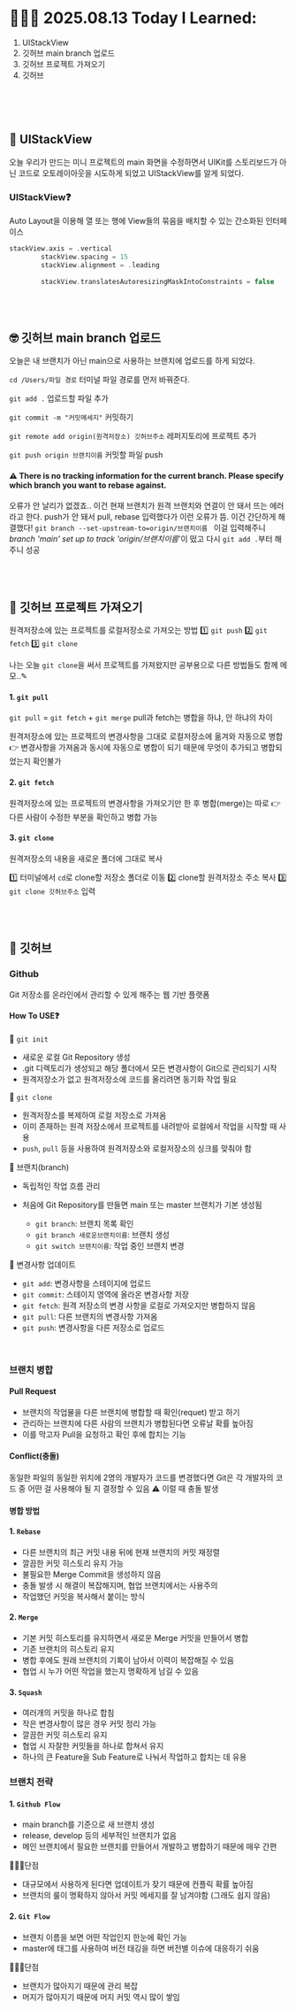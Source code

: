 # 👩🏻‍💻 2025.08.13 Today I Learned:

1. UIStackView
2. 깃허브 main branch 업로드
3. 깃허브 프로젝트 가져오기
4. 깃허브
<br>
<br>
<br>

## 💠 UIStackView
오늘 우리가 만드는 미니 프로젝트의 main 화면을 수정하면서 UIKit를 스토리보드가 아닌 코드로 오토레이아웃을 시도하게 되었고 UIStackView를 알게 되었다.

### UIStackView❓
Auto Layout을 이용해 열 또는 행에 View들의 묶음을 배치할 수 있는 간소화된 인터페이스
```swift
stackView.axis = .vertical
        stackView.spacing = 15
        stackView.alignment = .leading
        
        stackView.translatesAutoresizingMaskIntoConstraints = false
```

<br>
<br>

## 🤓 깃허브 main branch 업로드
오늘은 내 브랜치가 아닌 main으로 사용하는 브랜치에 업로드를 하게 되었다.

`cd /Users/파일 경로`
터미널 파일 경로를 먼저 바꿔준다.

`git add .`
업로드할 파일 추가

`git commit -m "커밋메세지"`
커밋하기

`git remote add origin(원격저장소) 깃허브주소`
레퍼지토리에 프로젝트 추가

`git push origin 브랜치이름`
커밋할 파일 push

#### ⚠️ There is no tracking information for the current branch. Please specify which branch you want to rebase against.
오류가 안 날리가 없겠죠.. 이건 현재 브랜치가 원격 브랜치와 연결이 안 돼서 뜨는 에러라고 한다. push가 안 돼서 pull, rebase 입력했다가 이런 오류가 뜸.
이건 간단하게 해결했다!
`git branch --set-upstream-to=origin/브랜치이름
`
이걸 입력해주니 _branch 'main' set up to track 'origin/브랜치이름_'이 떴고 다시 `git add .`부터 해주니 성공

<br>
<br>

## 👛 깃허브 프로젝트 가져오기
원격저장소에 있는 프로젝트를 로컬저장소로 가져오는 방법
1️⃣ `git push`
2️⃣ `git fetch`
3️⃣ `git clone`

나는 오늘 `git clone`을 써서 프로젝트를 가져왔지만 공부용으로 다른 방법들도 함께 메모..✎

#### 1. `git pull`
`git pull` = `git fetch` + `git merge`
pull과 fetch는 병합을 하냐, 안 하냐의 차이

원격저장소에 있는 프로젝트의 변경사항을 그대로 로컬저장소에 옮겨와 자동으로 병합
👉 변경사항을 가져옴과 동시에 자동으로 병합이 되기 때문에 무엇이 추가되고 병합되었는지 확인불가

#### 2. `git fetch`
원격저장소에 있는 프로젝트의 변경사항을 가져오기만 한 후 병합(merge)는 따로
👉 다른 사람이 수정한 부분을 확인하고 병합 가능

#### 3. `git clone`
원격저장소의 내용을 새로운 폴더에 그대로 복사

1️⃣ 터미널에서 `cd`로 clone할 저장소 폴더로 이동
2️⃣ clone할 원격저장소 주소 복사
3️⃣ `git clone 깃허브주소` 입력


<br>
<br>

## 🛝 깃허브

### Github
Git 저장소를 온라인에서 관리할 수 있게 해주는 웹 기반 플랫폼

#### How To USE❓
🔧 `git init`
- 새로운 로컬 Git Repository 생성
- .git 디렉토리가 생성되고 해당 폴더에서 모든 변경사항이 Git으로 관리되기 시작
- 원격저장소가 없고 원격저장소에 코드를 올리려면 동기화 작업 필요

🔧 `git clone`

- 원격저장소를 복제하여 로컬 저장소로 가져옴
- 이미 존재하는 원격 저장소에서 프로젝트를 내려받아 로컬에서 작업을 시작할 때 사용
- `push`, `pull` 등을 사용하여 원격저장소와 로컬저장소의 싱크를 맞춰야 함

🔧 브랜치(branch)
- 독립적인 작업 흐름 관리
- 처음에 Git Repository를 만들면 main 또는 master 브랜치가 기본 생성됨
	
    - `git branch`: 브랜치 목록 확인
    - `git branch 새로운브랜치이름`: 브랜치 생성
    - `git switch 브랜치이름`:  작업 중인 브랜치 변경
   
🔧 변경사항 업데이트
- `git add`: 변경사항을 스테이지에 업로드
- `git commit`: 스테이지 영역에 올라온 변경사항 저장
- `git fetch`: 원격 저장소의 변경 사항을 로컬로 가져오지만 병합하지 않음
- `git pull`: 다른 브랜치의 변경사항 가져옴
- `git push`: 변경사항을 다른 저장소로 업로드

<br>

### 브랜치 병합
#### Pull Request
- 브랜치의 작업물을 다른 브랜치에 병합할 때 확인(requet) 받고 하기
- 관리하는 브랜치에 다른 사람의 브랜치가 병합된다면 오류날 확률 높아짐
- 이를 막고자 Pull을 요청하고 확인 후에 합치는 기능

#### Conflict(충돌)
동일한 파일의 동일한 위치에 2명의 개발자가 코드를 변경했다면 Git은 각 개발자의 코드 중 어떤 걸 사용해야 될 지 결정할 수 있음
⚠️ 이럴 때 충돌 발생

#### 병합 방법

#### 1. `Rebase`
- 다른 브랜치의 최근 커밋 내용 뒤에 현재 브랜치의 커밋 재정렬
- 깔끔한 커밋 히스토리 유지 가능
- 불필요한 Merge Commit을 생성하지 않음
- 충돌 발생 시 해결이 복잡해지며, 협업 브랜치에서는 사용주의
- 작업했던 커밋을 복사해서 붙이는 방식

#### 2. `Merge`
- 기본 커밋 히스토리를 유지하면서 새로운 Merge 커밋을 만들어서 병합
- 기존 브랜치의 히스토리 유지
- 병합 후에도 원래 브랜치의 기록이 남아서 이력이 복잡해질 수 있음
- 협업 시 누가 어떤 작업을 했는지 명확하게 남길 수 있음

#### 3. `Squash`
- 여러개의 커밋을 하나로 합침
- 작은 변경사항이 많은 경우 커밋 정리 가능
- 깔끔한 커밋 히스토리 유지
- 협업 시 자잘한 커밋들을 하나로 합쳐서 유지
- 하나의 큰 Feature을 Sub Feature로 나눠서 작업하고 합치는 데 유용

### 브랜치 전략

#### 1. `Github Flow`
- main branch를 기준으로 새 브랜치 생성
- release, develop 등의 세부적인 브랜치가 없음
- 메인 브랜치에서 필요한 브랜치를 만들어서 개발하고 병합하기 때문에 매우 간편

🤦🏻‍♀️단점
- 대규모에서 사용하게 된다면 업데이트가 잦기 때문에 컨플릭 확률 높아짐
- 브랜치의 룰이 명확하지 않아서 커밋 메세지를 잘 남겨야함 (그래도 쉽지 않음)


#### 2. `Git Flow`
- 브랜치 이름을 보면 어떤 작업인지 한눈에 확인 가능
- master에 태그를 사용하여 버전 태깅을 하면 버전별 이슈에 대응하기 쉬움

🤦🏻‍♀️단점
- 브랜치가 많아지기 때문에 관리 복잡
- 머지가 많아지기 때문에 머지 커밋 역시 많이 쌓임
